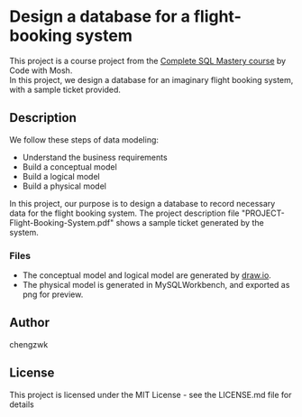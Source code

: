 # Design a database for a flight-booking system

This project is a course project from the [Complete SQL Mastery course](https://members.codewithmosh.com/courses/enrolled/525068) by Code with Mosh.  
In this project, we design a database for an imaginary flight booking system, with a sample ticket provided.

## Description

We follow these steps of data modeling:

- Understand the business requirements
- Build a conceptual model
- Build a logical model
- Build a physical model

In this project, our purpose is to design a database to record necessary data for the flight booking system. 
The project description file "PROJECT-Flight-Booking-System.pdf" shows a sample ticket generated by the system.

### Files

- The conceptual model and logical model are generated by [draw.io](draw.io).
- The physical model is generated in MySQLWorkbench, and exported as png for preview.

## Author

chengzwk

## License

This project is licensed under the MIT License - see the LICENSE.md file for details
